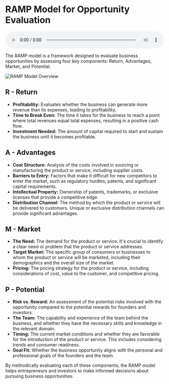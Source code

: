 # RAMP Model for Opportunity Evaluation

<audio controls style="width: 100%;">
  <source src="../../../../../audio/4th_sem/ED/Unit-2 Identification of Opportunities/2.i Models for Opportunity Evaluation & Screening.mp3" type="audio/mpeg">
  Your browser does not support the audio element.
</audio>


The RAMP model is a framework designed to evaluate business opportunities by assessing four key components: Return, Advantages, Market, and Potential.

![RAMP Model Overview](https://stactt.ca/wp-content/uploads/2019/03/RAMP_Overview_Expanded.jpg)

## R - Return

- **Profitability:** Evaluates whether the business can generate more revenue than its expenses, leading to profitability.
- **Time to Break Even:** The time it takes for the business to reach a point where total revenues equal total expenses, resulting in a positive cash flow.
- **Investment Needed:** The amount of capital required to start and sustain the business until it becomes profitable.

## A - Advantages

- **Cost Structure:** Analysis of the costs involved in sourcing or manufacturing the product or service, including supplier costs.
- **Barriers to Entry:** Factors that make it difficult for new competitors to enter the market, such as regulatory hurdles, patents, and significant capital requirements.
- **Intellectual Property:** Ownership of patents, trademarks, or exclusive licenses that provide a competitive edge.
- **Distribution Channel:** The method by which the product or service will be delivered to customers. Unique or exclusive distribution channels can provide significant advantages.

## M - Market

- **The Need:** The demand for the product or service. It's crucial to identify a clear need or problem that the product or service addresses.
- **Target Market:** The specific group of consumers or businesses to whom the product or service will be marketed, including their demographics and the overall size of the market.
- **Pricing:** The pricing strategy for the product or service, including considerations of cost, value to the customer, and competitive pricing.

## P - Potential

- **Risk vs. Reward:** An assessment of the potential risks involved with the opportunity compared to the potential rewards for founders and investors.
- **The Team:** The capability and experience of the team behind the business, and whether they have the necessary skills and knowledge in the relevant domain.
- **Timing:** The current market conditions and whether they are favorable for the introduction of the product or service. This includes considering trends and consumer readiness.
- **Goal Fit:** Whether the business opportunity aligns with the personal and professional goals of the founders and the team.

By methodically evaluating each of these components, the RAMP model helps entrepreneurs and investors to make informed decisions about pursuing business opportunities.
